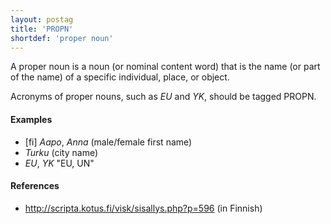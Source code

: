 ```yaml
---
layout: postag
title: 'PROPN'
shortdef: 'proper noun'
---
```


A proper noun is a noun (or nominal content word) that is the name (or
part of the name) of a specific individual, place, or object.

Acronyms of proper nouns, such as *EU* and *YK*, should be tagged PROPN.

#### Examples

* [fi] _Aapo_, _Anna_ (male/female first name)
* _Turku_ (city name)
* _EU_, _YK_ "EU, UN"

#### References

* <http://scripta.kotus.fi/visk/sisallys.php?p=596> (in Finnish)
<!-- Interlanguage links updated Ne 5. května 2024, 18:19:40 CEST -->
